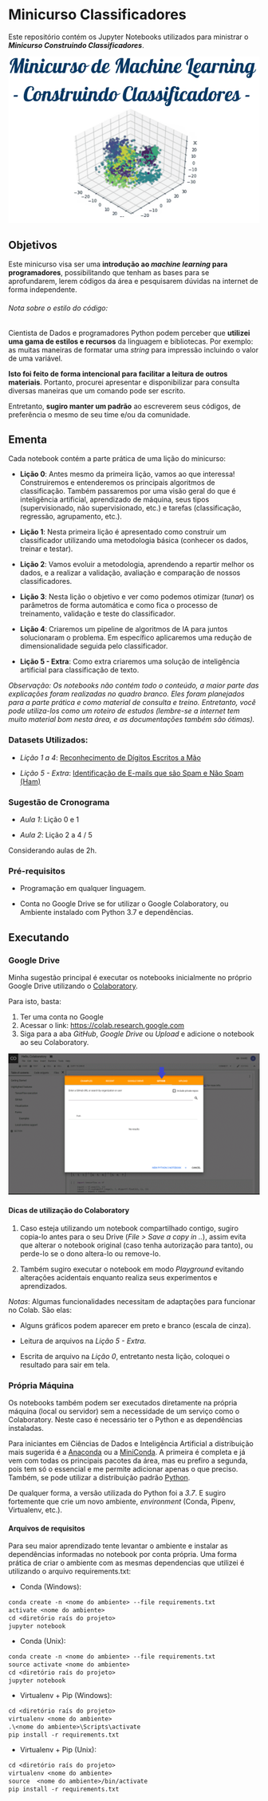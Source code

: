 # Minicurso Classificadores

Este repositório contém os Jupyter Notebooks utilizados para ministrar o ***Minicurso Construindo Classificadores***.

![Anúncio Minicurso](https://raw.githubusercontent.com/accardoso/minicurso_classificadores/master/img/MC_Classificadores_Anuncio.gif)

## Objetivos

Este minicurso visa ser uma **introdução ao *machine learning* para programadores**, possibilitando que tenham as bases para se aprofundarem, lerem códigos da área e pesquisarem dúvidas na internet de forma independente.

###### *Nota sobre o estilo do código*:

Cientista de Dados e programadores Python podem perceber que **utilizei uma gama de estilos e recursos** da linguagem e bibliotecas.  Por exemplo: as muitas maneiras de formatar uma *string* para impressão incluindo o valor de uma variável.

**Isto foi feito de forma intencional para facilitar a leitura de outros materiais**. Portanto, procurei apresentar e disponibilizar para consulta diversas maneiras que um comando pode ser escrito.

Entretanto, **sugiro manter um padrão** ao escreverem seus códigos, de preferência o mesmo de seu time e/ou da comunidade.

## Ementa

Cada notebook contém a parte prática de uma lição do minicurso:

- **Lição 0**: Antes mesmo da primeira lição, vamos ao que interessa! Construiremos e entenderemos os principais algoritmos de classificação. Também passaremos por uma visão geral do que é inteligência artificial, aprendizado de máquina, seus tipos (supervisionado, não supervisionado, etc.) e tarefas (classificação, regressão, agrupamento, etc.).

- **Lição 1**: Nesta primeira lição é apresentado como construir um classificador utilizando uma metodologia básica (conhecer os dados, treinar e testar).

- **Lição 2**: Vamos evoluir a metodologia, aprendendo a repartir melhor os dados, e a realizar a validação, avaliação e comparação de nossos classificadores.

- **Lição 3**: Nesta lição o objetivo e ver como podemos otimizar (*tunar*) os parâmetros de forma automática e como fica o processo de treinamento, validação e teste do classificador.

- **Lição 4**: Criaremos um pipeline de algoritmos de IA para juntos solucionaram o problema. Em específico aplicaremos uma redução de dimensionalidade seguida pelo classificador.

- **Lição 5 - Extra**: Como extra criaremos uma solução de inteligência artificial para classificação de texto.

*Observação: Os notebooks não contém todo o conteúdo, a maior parte das explicações foram realizadas no quadro branco. Eles foram planejados para a parte prática e como material de consulta e treino. Entretanto, você pode utiliza-los como um roteiro de estudos (lembre-se a internet tem muito material bom nesta área, e as documentações também são ótimas).*

### Datasets Utilizados:

- *Lição 1 a 4*: [Reconhecimento de Dígitos Escritos a Mão](https://scikit-learn.org/stable/modules/generated/sklearn.datasets.load_digits.html#sklearn.datasets.load_digits)

- *Lição 5 - Extra*: [Identificação de E-mails que são Spam e Não Spam (Ham)](http://www.esp.uem.es/jmgomez/smsspamcorpus/)

### Sugestão de Cronograma

- *Aula 1*: Lição 0 e 1

- *Aula 2*: Lição 2 a 4 / 5

Considerando aulas de 2h.

### Pré-requisitos

- Programação em qualquer linguagem.

- Conta no Google Drive se for utilizar o Google Colaboratory, ou Ambiente instalado com Python 3.7 e dependências.

## Executando

### Google Drive
Minha sugestão principal é executar os notebooks inicialmente no próprio Google Drive utilizando o [Colaboratory](https://colab.research.google.com).

Para isto, basta:
1. Ter uma conta no Google
2. Acessar o link: https://colab.research.google.com
3. Siga para a aba *GitHub*, *Google Drive* ou *Upload* e adicione o notebook ao seu Colaboratory.

![Enviando notebook para Colab](https://raw.githubusercontent.com/accardoso/minicurso_classificadores/master/img/colab.gif)

#### Dicas de utilização do Colaboratory

1. Caso esteja utilizando um notebook compartilhado contigo, sugiro copia-lo antes para o seu Drive (*File > Save a copy in ..*), assim evita que alterar o notebook original (caso tenha autorização para tanto), ou perde-lo se o dono altera-lo ou remove-lo.

3. Também sugiro executar o notebook em modo *Playground* evitando alterações acidentais enquanto realiza seus experimentos e aprendizados.

*Notas*: Algumas funcionalidades necessitam de adaptações para funcionar no Colab. São elas:

- Alguns gráficos podem aparecer em preto e branco (escala de cinza).

- Leitura de arquivos na *Lição 5 - Extra*.

- Escrita de arquivo na *Lição 0*, entretanto nesta lição, coloquei o resultado para sair em tela.

### Própria Máquina

Os notebooks também podem ser executados diretamente na própria máquina (local ou servidor) sem a necessidade de um serviço como o Colaboratory. Neste caso é necessário ter o Python e as dependências instaladas.

Para iniciantes em Ciências de Dados e Inteligência Artificial a distribuição mais sugerida é a [Anaconda](https://www.anaconda.com/distribution/#download-section) ou a [MiniConda](https://conda.io/en/latest/miniconda.html). A primeira é completa e já vem com todas os principais pacotes da área, mas eu prefiro a segunda, pois tem só o essencial e me permite adicionar apenas o que preciso. Também, se pode utilizar a distribuição padrão [Python](https://www.python.org/downloads/).

De qualquer forma, a versão utilizada do Python foi a *3.7*. E sugiro fortemente que crie um novo ambiente, *environment* (Conda, Pipenv, Virtualenv, etc.).

#### Arquivos de requisitos

Para seu maior aprendizado tente levantar o ambiente e instalar as dependências informadas no notebook por conta própria. Uma forma prática de criar o ambiente com as mesmas dependencias que utilizei é utilizando o arquivo requirements.txt:

- Conda (Windows):
```
conda create -n <nome do ambiente> --file requirements.txt
activate <nome do ambiente>
cd <diretório raís do projeto>
jupyter notebook
```

- Conda (Unix):
```
conda create -n <nome do ambiente> --file requirements.txt
source activate <nome do ambiente>
cd <diretório raís do projeto>
jupyter notebook
```

- Virtualenv + Pip (Windows): 
```
cd <diretório raís do projeto>
virtualenv <nome do ambiente>
.\<nome do ambiente>\Scripts\activate
pip install -r requirements.txt
```

- Virtualenv + Pip (Unix):
```
cd <diretório raís do projeto>
virtualenv <nome do ambiente>
source  <nome do ambiente>/bin/activate
pip install -r requirements.txt
```
